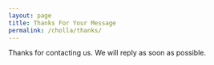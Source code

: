 ```yaml
---
layout: page
title: Thanks For Your Message
permalink: /cholla/thanks/
---
```

Thanks for contacting us. We will reply as soon as possible.
